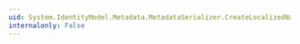 ```yaml
---
uid: System.IdentityModel.Metadata.MetadataSerializer.CreateLocalizedNameInstance
internalonly: False
---
```

